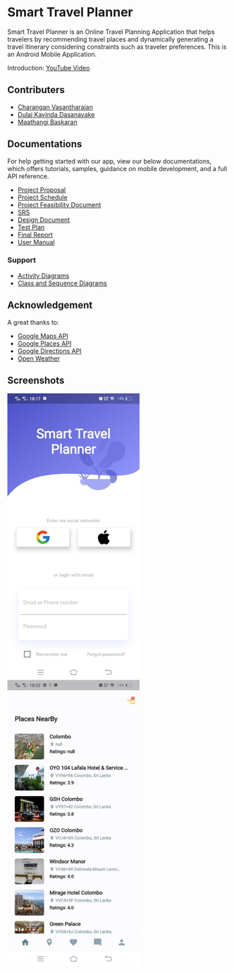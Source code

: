 # Smart Travel Planner

Smart Travel Planner is an Online Travel Planning Application that helps travelers by recommending travel places and dynamically generating a travel itinerary considering constraints such as traveler preferences. This is an Android Mobile Application.

Introduction: [YouTube Video](https://www.youtube.com/watch?v=9VbHaTpXq-Q)

## Contributers

- [Charangan Vasantharajan](https://www.linkedin.com/in/charangan/)
- [Dulaj Kavinda Dasanayake](https://www.linkedin.com/in/dulaj-kavinda-dasanayake/)
- [Maathangi Baskaran](https://www.linkedin.com/in/maathangi-baskaran/)

## Documentations
For help getting started with our app, view our below documentations, which offers tutorials, samples, guidance on mobile development, and a full API reference.

- [Project Proposal](https://docs.google.com/document/d/134SHe5b-mEbFt74IFxLUV2tA2mpe9pjz/edit?usp=sharing&ouid=109216611364830050993&rtpof=true&sd=true)
- [Project Schedule](https://drive.google.com/file/d/1GkYSc95hHLcU3sNkUbtbJylidpJbFivx/view?usp=sharing)
- [Project Feasibility Document](https://docs.google.com/document/d/1DdIjR16eA99_wcENQOdLDDpVT8coJ16W/edit?usp=sharing&ouid=109216611364830050993&rtpof=true&sd=true)
- [SRS](https://docs.google.com/document/d/1WVqoB54ei-XZI7a4bMvTFo9cNAtnVppa/edit?usp=sharing&ouid=109216611364830050993&rtpof=true&sd=true)
- [Design Document](https://docs.google.com/document/d/1o4-fJ4whHWer2rqYKpb1L7oGWE_Y3FY2/edit?usp=sharing&ouid=109216611364830050993&rtpof=true&sd=true)
- [Test Plan](https://docs.google.com/document/d/1VPCKzzdg2zFMHsGI8vO-8d0jhhNmAEM1/edit?usp=sharing&ouid=109216611364830050993&rtpof=true&sd=true)
- [Final Report](https://docs.google.com/document/d/1ui2V2-h1RLwelKhSdNKu04iITn9bX8qf/edit?usp=sharing&ouid=109216611364830050993&rtpof=true&sd=true)
- [User Manual](https://drive.google.com/file/d/1jZS6vdrQR5vDM_xe3o6D3WV-zXs75Rbz/view?usp=sharing)

### Support
- [Activity Diagrams](https://lucid.app/lucidchart/a1ea6cfb-eabb-433e-9009-cdd71e16c662/edit?invitationId=inv_e95b9814-75b9-48ad-a0e0-bb1562cb1033&page=0_0#)
- [Class and Sequence Diagrams](https://lucid.app/lucidchart/2095712d-63e1-422e-9106-ff23fb28b16c/edit?invitationId=inv_17a6842a-111b-4992-b8ea-2049e37abb8f&page=I7I1blNnXu2o#)

## Acknowledgement
A great thanks to:
- [Google Maps API](https://developers.google.com/maps)
- [Google Places API](https://developers.google.com/maps/documentation/places/web-service/overview)
- [Google Directions API](https://developers.google.com/maps/documentation/directions/overview)
- [Open Weather](https://openweathermap.org/)


## Screenshots

<img align="left" alt="welcome-screeen" width="300px"  src="assets/screenshots/1.jpg" />
<img align="left" alt="welcome-screeen" width="300px"  src="assets/screenshots/2.jpg" />
